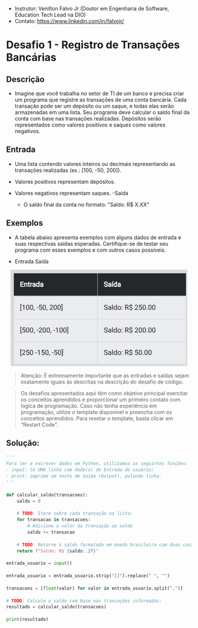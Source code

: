 - Instrutor: Venilton Falvo Jr (Doutor em Engenharia de Software, Education Tech Lead na DIO)
- Contato: https://www.linkedin.com/in/falvojr/

# Desafio 1 - Registro de Transações Bancárias

## Descrição

- Imagine que você trabalha no setor de TI de um banco e precisa criar um programa que registre as transações de uma conta bancária. Cada transação pode ser um depósito ou um saque, e todas elas serão armazenadas em uma lista. Seu programa deve calcular o saldo final da conta com base nas transações realizadas. Depósitos serão representados como valores positivos e saques como valores negativos.

## Entrada

- Uma lista contendo valores inteiros ou decimais representando as transações realizadas (ex.: [100, -50, 200]).

- Valores positivos representam depósitos.
- Valores negativos representam saques.
-Saída
    - O saldo final da conta no formato: "Saldo: R$ X.XX"

## Exemplos

- A tabela abaixo apresenta exemplos com alguns dados de entrada e suas respectivas saídas esperadas. Certifique-se de testar seu programa com esses exemplos e com outros casos possíveis.

- Entrada	Saída

<p align="center">
    <img src="images/image.png" alt="" width="480">
</p>

> Atenção: É extremamente importante que as entradas e saídas sejam exatamente iguais às descritas na descrição do desafio de código.

> Os desafios apresentados aqui têm como objetivo principal exercitar os conceitos aprendidos e proporcionar um primeiro contato com lógica de programação. Caso não tenha experiência em programação, utilize o template disponível e preencha com os conceitos aprendidos. Para resetar o template, basta clicar em “Restart Code”.

## Solução:

```python
''' 
Para ler e escrever dados em Python, utilizamos as seguintes funções: 
- input: lê UMA linha com dado(s) de Entrada do usuário;
- print: imprime um texto de Saída (Output), pulando linha.  
'''

def calcular_saldo(transacoes):
    saldo = 0

    # TODO: Itere sobre cada transação na lista:
    for transacao in transacoes:
        # Adicione o valor da transação ao saldo
        saldo += transacao
    
    # TODO: Retorne o saldo formatado em moeda brasileira com duas casas decimais:
    return f"Saldo: R$ {saldo:.2f}"

entrada_usuario = input()

entrada_usuario = entrada_usuario.strip("[]").replace(" ", "")

transacoes = [float(valor) for valor in entrada_usuario.split(",")]

# TODO: Calcule o saldo com base nas transações informadas:
resultado = calcular_saldo(transacoes)

print(resultado)
```


